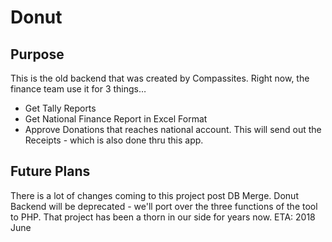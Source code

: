 # Donut

## Purpose

This is the old backend that was created by Compassites. Right now, the finance team use it for 3 things…

* Get Tally Reports
* Get National Finance Report in Excel Format
* Approve Donations that reaches national account. This will send out the Receipts - which is also done thru this app.

## Future Plans

There is a lot of changes coming to this project post DB Merge. Donut Backend will be deprecated - we'll port over the three functions of the tool to PHP. That project has been a thorn in our side for years now. ETA: 2018 June